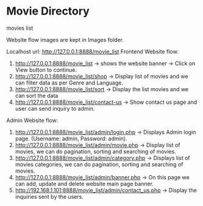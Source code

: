 # Movie Directory
movies list

Website flow images are kept in Images folder.

Localhost url: http://127.0.0.1:8888/movie_list
Frontend Website flow:
1. http://127.0.0.1:8888/movie_list -> shows the website banner -> Click on View button to continue.
2. http://127.0.0.1:8888/movie_list/shop -> Display list of movies and we can filter data as per Genre and Language.
3. http://127.0.0.1:8888/movie_list/sort -> Display the list movies and we can sort the data
4. http://127.0.0.1:8888/movie_list/contact-us -> Show contact us page and user can send inquiry to admin.

Admin Website flow:
1. http://127.0.0.1:8888/movie_list/admin/login.php -> Displays Admin login page. (Username: admin, Password: admin).
2. http://127.0.0.1:8888/movie_list/admin/movie.php -> Display list of movies, we can do pagination, sorting and searching of movies.
3. http://127.0.0.1:8888/movie_list/admin/category.php -> Displays list of movies categories, we can do pagination, sorting and searching of movies.
4. http://127.0.0.1:8888/movie_list/admin/banner.php -> On this page we can add, update and delete website main page banner.
5. http://192.168.1.101:8888/movie_list/admin/contact_us.php -> Display the inquiries sent by the users.
